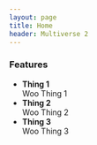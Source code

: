 ```yaml
---
layout: page
title: Home
header: Multiverse 2
---
```


### Features

 - **Thing 1**  
    Woo Thing 1
 - **Thing 2**  
    Woo Thing 2
 - **Thing 3**  
    Woo Thing 3

